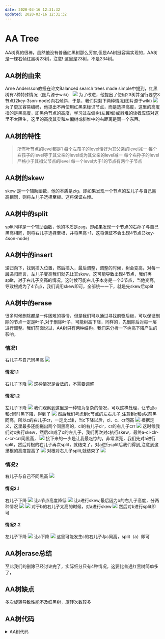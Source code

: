 ```yaml
---
date: 2020-03-16 12:31:32
updated: 2020-03-16 12:31:32
---
```


# AA Tree
 AA树真的很棒，虽然他没有普通红黑树那么厉害,但是AA树挺容易实现的，AA树是一棵右倾红黑树23树，注意! 这里是23树，不是234树。
## AA树的由来
 Arne Andersson教授在论文Balanced search trees made simple中提到，红黑树有7种特殊情况（图片源于wiki）
![](aa_tree/rb.png)
 为了改进，他提出了使用23树并强行要求3节点(2key-3son-node)向右倾斜，于是，我们只剩下两种情况(图片源于wiki)
![](aa_tree/aa.png)
 为了更加容易编码，他提出不再使用红黑来标识节点，而是选择高度，这里的高度指的是黑高度，即黑色节点的高度，学习过左偏树(左翼堆)或斜堆的读者应该对这里不太陌生，这里的高度其实和左偏树或斜堆中的右距离是同一个东西。
## AA树的特性
>所有叶节点的level都是1
>每个左孩子的level恰好为其父亲的level减一
>每个右孩子的level等于其父亲的level或为其父亲的level减一
>每个右孙子的level严格小于其祖父节点的level
>每一个level大于1的节点有两个子节点

## AA树的skew
skew 是一个辅助函数，他的本质是zig，即如果发现一个节点的左儿子与自己黑高相同，则将左儿子选择至根。这将保证右倾。
## AA树中的split
 split同样是一个辅助函数，他的本质是zag，即如果发现一个节点的右孙子与自己黑高相同，则将右儿子选择至根，并将黑高+1，这将保证不会出现4节点(3key-4son-node)
## AA树中的insert
 递归向下，找到插入位置，然后插入，最后调整，调整的时候，树会变高，对每一层递归而言，左儿子变高我们就先让其skew，这可能导致出现4节点，我们再split，对于右儿子变高的情况，这时候可能右儿子本身是一个3节点，当他变高，导致根成为了4节点，我们调用skew即可，全部统一一下，就是先skew后split
## AA树中的erase
 很多时候删除都是一件困难的事情，但是我们可以通过寻找前驱后继，可以保证删除的节点一定是叶子,对于删除叶子，可能树高下降，同样的，先删除后对每一层进行调整。我们前面说过，AA树只有两种结构。我们来分析一下树高下降产生的影响。

### 情况1
 右儿子与自己同黑高
![](aa_tree/3.png)
#### 情况1.1
  右儿子下降
![](aa_tree/1.png)
 这种情况是合法的，不需要调整
#### 情况1.2
  左儿子下降
![](aa_tree/10.png)
 我们观察到这里是一种较为复杂的情况，可以这样处理，让节点a和c同时黑下降，得到了
![](aa_tree/11.png)
 然后我们考虑到c节点的左右儿子,注意到c和a以前黑同高，所以c的右儿子cr，一定比c矮，当c下降以后，cl、c、cr同高
![](aa_tree/12.png)
 根据定义，这里最多还能拖出两个同黑高的，cl的右儿子clr，cr的右儿子crr
![](aa_tree/13.png)
 这时候我们对c执行skew，然后clr成了c的左儿子，我们再次对c执行skew，最终a-cl-clr-c-cr-crr同黑高，
![](aa_tree/14.png)
 接下来的一步是让我最吃惊的，非常漂亮，我们先对a进行split，然后对根的右儿子再次split，就结束了。对a进行split后我们得到,注意到这里根的高度提高了
![](aa_tree/15.png)
 对根对右儿子split,就结束了
![](aa_tree/16.png)
### 情况2
 右儿子与自己不同黑高
![](aa_tree/1.png)
#### 情况2.1
 右儿子下降
![](aa_tree/4.png)
 让a节点高度降低
![](aa_tree/5.png)
 让a进行skew,最后因为b的右儿子高度，分两种情况
![](aa_tree/6.png)
![](aa_tree/7.png)
 对于b的右儿子太高的时候，对a进行skew
![](aa_tree/8.png)
 然后对b进行split即可
#### 情况2.2
 左儿子下降
![](aa_tree/2.png)
 让a下降
![](aa_tree/9.png)
 这里可能发生c的右儿子与c同高，split（a）即可

## AA树erase总结
 至此我们的删除已经讨论完了，实际细分只有4种情况，这要比普通红黑树简单多了，

## AA树缺点
 多次旋转导致性能不及红黑树，旋转次数较多

## AA树代码
<details>
<summary>AA树代码</summary>
{% include_code tree lang:cpp cpp/perfect/data_structure/aa_tree.h %}
</details>